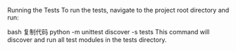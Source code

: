 Running the Tests
To run the tests, navigate to the project root directory and run:

bash
复制代码
python -m unittest discover -s tests
This command will discover and run all test modules in the tests directory.